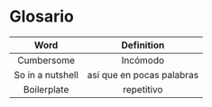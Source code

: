 # Glosario
 | Word                              | Definition                                 |
 | --------------------------------- | ------------------------------------------ |
 | <center>Cumbersome</center>       | <center>Incómodo</center>                  | 
 | <center>So in a nutshell</center> | <center>así que en pocas palabras</center> |
 | <center>Boilerplate</center> | <center>repetitivo</center> |


